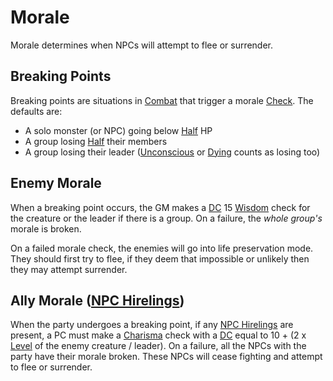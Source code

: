 # Morale

Morale determines when NPCs will attempt to flee or surrender.

## Breaking Points

Breaking points are situations in [Combat](../Combat/Combat.md) that trigger a morale [Check](../Core%20Procedures/Check.md). The defaults are:

- A solo monster (or NPC) going below [Half](../Core%20Procedures/Half.md) HP
- A group losing [Half](../Core%20Procedures/Half.md) their members
- A group losing their leader ([Unconscious](../Conditions/Unconscious.md) or [Dying](../Conditions/Dying.md) counts as losing too)

## Enemy Morale

When a breaking point occurs, the GM makes a [DC](../Core%20Procedures/DC.md) 15 [Wisdom](../../Player%20Characters/The%20Ability%20Scores/Wisdom.md) check for the creature or the leader if there is a group. On a failure, the *whole group's* morale is broken.

On a failed morale check, the enemies will go into life preservation mode. They should first try to flee, if they deem that impossible or unlikely then they may attempt surrender.

## Ally Morale ([NPC Hirelings](Stronghold%20Rules/NPC%20Hirelings.md))

When the party undergoes a breaking point, if any [NPC Hirelings](Stronghold%20Rules/NPC%20Hirelings.md) are present, a PC must make a [Charisma](../../Player%20Characters/The%20Ability%20Scores/Charisma.md) check with a [DC](../Core%20Procedures/DC.md) equal to 10 + (2 x [Level](../../Player%20Characters/Derived%20Statistics/Level.md) of the enemy creature / leader). On a failure, all the NPCs with the party have their morale broken. These NPCs will cease fighting and attempt to flee or surrender.
